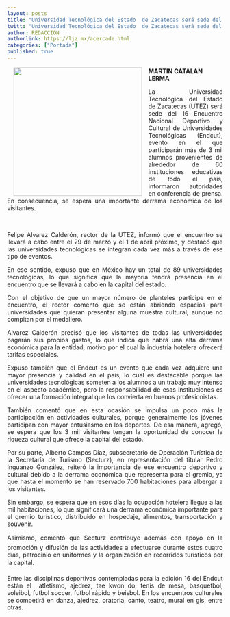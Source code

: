 ```yaml
---
layout: posts
title: "Universidad Tecnológica del Estado  de Zacatecas será sede del Endcut"
twitt: "Universidad Tecnológica del Estado  de Zacatecas será sede del Endcut"
author: REDACCION
authorlink: https://ljz.mx/acercade.html
categories: ["Portada"]
published: true
---
```

[<img src="images/stories/fotos_marzo/p10 utez.jpg" border="0" width="300" style="margin-left: 15px; margin-right: 15px; float: left;" />][1] **MARTIN CATALAN LERMA**



<p style="text-align: justify;">
  La Universidad Tecnológica del Estado de Zacatecas (UTEZ) será sede del 16 Encuentro Nacional Deportivo y Cultural de Universidades Tecnológicas (Endcut), evento en el que participarán más de 3 mil alumnos provenientes de alrededor de 60 instituciones educativas de todo el país, informaron autoridades en conferencia de prensa. En consecuencia, se espera una importante derrama económica de los visitantes.
</p>

 

<p style="text-align: justify;">
  Felipe Alvarez Calderón, rector de la UTEZ, informó que el encuentro se llevará a cabo entre el 29 de marzo y el 1 de abril próximo, y destacó que las universidades tecnológicas se integran cada vez más a través de ese tipo de eventos.
</p>

<p style="text-align: justify;">
  En ese sentido, expuso que en México hay un total de 89 universidades tecnológicas, lo que significa que la mayoría tendrá presencia en el encuentro que se llevará a cabo en la capital del estado.
</p>

<p style="text-align: justify;">
  Con el objetivo de que un mayor número de planteles participe en el encuentro, el rector comentó que se están abriendo espacios para universidades que quieran presentar alguna muestra cultural, aunque no compitan por el medallero.
</p>

<p style="text-align: justify;">
  Alvarez Calderón precisó que los visitantes de todas las universidades pagarán sus propios gastos, lo que indica que habrá una alta derrama económica para la entidad, motivo por el cual la industria hotelera ofrecerá tarifas especiales.
</p>

<p style="text-align: justify;">
  Expuso también que el Endcut es un evento que cada vez adquiere una mayor presencia y calidad en el país, lo cual es destacable porque las universidades tecnológicas someten a los alumnos a un trabajo muy intenso en el aspecto académico, pero la responsabilidad de esas instituciones es ofrecer una formación integral que los convierta en buenos profesionistas.
</p>

<p style="text-align: justify;">
  También comentó que en esta ocasión se impulsa un poco más la participación en actividades culturales, porque generalmente los jóvenes participan con mayor entusiasmo en los deportes. De esa manera, agregó, se espera que los 3 mil visitantes tengan la oportunidad de conocer la riqueza cultural que ofrece la capital del estado.
</p>

<p style="text-align: justify;">
  Por su parte, Alberto Campos Díaz, subsecretario de Operación Turística de la Secretaría de Turismo (Secturz), en representación del titular Pedro Inguanzo González, reiteró la importancia de ese encuentro deportivo y cultural debido a la derrama económica que representa para el gremio, ya que hasta el momento se han reservado 700 habitaciones para albergar a los visitantes.
</p>

<p style="text-align: justify;">
  Sin embargo, se espera que en esos días la ocupación hotelera llegue a las mil habitaciones, lo que significará una derrama económica importante para el gremio turístico, distribuido en hospedaje, alimentos, transportación y souvenir.
</p>

<p style="text-align: justify;">
  Asimismo, comentó que Secturz contribuye además con apoyo en la promoción y difusión de las actividades a efectuarse durante estos cuatro días, patrocinio en uniformes y la organización en recorridos turísticos por la capital.
</p>

<p style="text-align: justify;">
  Entre las disciplinas deportivas contempladas para la edición 16 del Endcut están el  atletismo, ajedrez, tae kwon do, tenis de mesa, basquetbol, voleibol, futbol soccer, futbol rápido y beisbol. En los encuentros culturales se competirá en danza, ajedrez, oratoria, canto, teatro, mural en gis, entre otras.
</p>

 [1]: index.php?option=com_content&view=article&id=15150:universidad-tecnologica-del-estado-de-zacatecas-sera-sede-del-endcut&catid=68:educacion&Itemid=120
